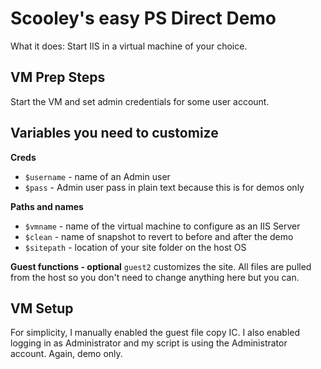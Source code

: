 # Scooley's easy PS Direct Demo

What it does:  Start IIS in a virtual machine of your choice.

## VM Prep Steps
Start the VM and set admin credentials for some user account.

## Variables you need to customize

**Creds**
* `$username` - name of an Admin user
* `$pass` - Admin user pass in plain text because this is for demos only

**Paths and names**
* `$vmname` - name of the virtual machine to configure as an IIS Server
* `$clean` - name of snapshot to revert to before and after the demo
* `$sitepath` - location of your site folder on the host OS

**Guest functions - optional**
`guest2` customizes the site.  All files are pulled from the host so you don't need to change anything here but you can.


## VM Setup
For simplicity, I manually enabled the guest file copy IC.
I also enabled logging in as Administrator and my script is using the Administrator account.  Again, demo only.